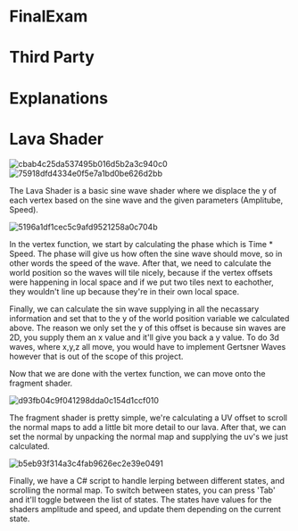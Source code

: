 # FinalExam


# Third Party 


# Explanations


# Lava Shader
![cbab4c25da537495b016d5b2a3c940c0](https://user-images.githubusercontent.com/96841021/233696973-c259e305-c9d4-4c9c-a4cd-8f8f3a01ecb1.png)
![75918dfd4334e0f5e7a1bd0be626d2bb](https://user-images.githubusercontent.com/96841021/233696976-51232a87-8599-404e-a959-f4eb08592e19.png)

The Lava Shader is a basic sine wave shader where we displace the y of each vertex based on the sine wave and the given parameters (Amplitube, Speed).

![5196a1df1cec5c9afd9521258a0c704b](https://user-images.githubusercontent.com/96841021/233697021-12d3ba93-dd30-4afc-97eb-a69be609fd78.png)

In the vertex function, we start by calculating the phase which is Time * Speed. The phase will give us how often the sine wave should move, so in other words the speed of the wave. After that, we need to calculate the world position so the waves will tile nicely, because if the vertex offsets were happening in local space and if we put two tiles next to eachother, they wouldn't line up because they're in their own local space.

Finally, we can calculate the sin wave supplying in all the necassary information and set that to the y of the world position variable we calculated above. The reason we only set the y of this offset is because sin waves are 2D, you supply them an x value and it'll give you back a y value. To do 3d waves, where x,y,z all move, you would have to implement Gertsner Waves however that is out of the scope of this project.

Now that we are done with the vertex function, we can move onto the fragment shader.

![d93fb04c9f041298dda0c154d1ccf010](https://user-images.githubusercontent.com/96841021/233697643-25263518-0331-4767-8340-042c8a44072b.png)

The fragment shader is pretty simple, we're calculating a UV offset to scroll the normal maps to add a little bit more detail to our lava. After that, we can set the normal by unpacking the normal map and supplying the uv's we just calculated.


![b5eb93f314a3c4fab9626ec2e39e0491](https://user-images.githubusercontent.com/96841021/233697990-cbefa118-19ca-4a18-8bf2-a46cd80600a9.png)

Finally, we have a C# script to handle lerping between different states, and scrolling the normal map. To switch between states, you can press 'Tab' and it'll toggle between the list of states. The states have values for the shaders amplitude and speed, and update them depending on the current state.
